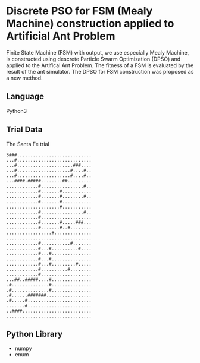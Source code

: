 # Discrete PSO for FSM (Mealy Machine) construction applied to Artificial Ant Problem

Finite State Machine (FSM) with output, we use especially Mealy Machine, is constructed using descrete Particle Swarm Optimization (DPSO) and applied to the Artifical Ant Problem.
The fitness of a FSM is evaluated by the result of the ant simulator.
The DPSO for FSM construction was proposed as a new method.

## Language

Python3

## Trial Data
The Santa Fe trial
```
S###............................
...#............................
...#.....................###....
...#....................#....#..
...#....................#....#..
...####.#####........##.........
............#................#..
............#.......#...........
............#.......#........#..
............#.......#...........
....................#...........
............#................#..
............#...................
............#.......#.....###...
............#.......#..#........
.................#..............
................................
............#...........#.......
............#...#..........#....
............#...#...............
............#...#...............
............#...#.........#.....
............#..........#........
............#...................
...##..#####....#...............
.#..............#...............
.#..............#...............
.#......#######.................
.#.....#........................
.......#........................
..####..........................
................................
```

## Python Library

- numpy
- enum
